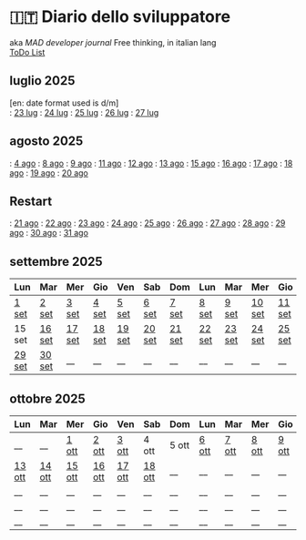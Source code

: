 # 🇮🇹 Diario dello sviluppatore

aka *MAD developer journal*
Free thinking, in italian lang  
[ToDo List](./TDL.md)

## luglio 2025

\[en: date format used is d/m]  
: [23 lug](./2025-07/2025-07-23_IT.md) : [24 lug](./2025-07/2025-07-24_IT.md)
: [25 lug](./2025-07/2025-07-25_IT.md) : [26 lug](./2025-07/2025-07-26_IT.md)
: [27 lug](./2025-07/2025-07-27_IT.md)

## agosto 2025

: [4 ago](./2025-08/2025-08-04_IT.md)
: [8 ago](./2025-08/2025-08-08_IT.md)
: [9 ago](./2025-08/2025-08-09_IT.md)
: [11 ago](./2025-08/2025-08-11_IT.md)
: [12 ago](./2025-08/2025-08-12_IT.md)
: [13 ago](./2025-08/2025-08-13_IT.md)
: [15 ago](./2025-08/2025-08-15_IT.md)
: [16 ago](./2025-08/2025-08-16_IT.md)
: [17 ago](./2025-08/2025-08-17_IT.md)
: [18 ago](./2025-08/2025-08-18_IT.md)
: [19 ago](./2025-08/2025-08-19_IT.md)
: [20 ago](./2025-08/2025-08-20_IT.md)

## Restart

: [21 ago](./2025-08/2025-08-21_IT.md)
: [22 ago](./2025-08/2025-08-22_IT.md)
: [23 ago](./2025-08/2025-08-23_IT.md)
: [24 ago](./2025-08/2025-08-24_IT.md)
: [25 ago](./2025-08/2025-08-25_IT.md)
: [26 ago](./2025-08/2025-08-26_IT.md)
: [27 ago](./2025-08/2025-08-27_IT.md)
: [28 ago](./2025-08/2025-08-28_IT.md)
: [29 ago](./2025-08/2025-08-29_IT.md)
: [30 ago](./2025-08/2025-08-30_IT.md)
: [31 ago](./2025-08/2025-08-31_IT.md)

## settembre 2025

| Lun | Mar | Mer | Gio | Ven | Sab | Dom | Lun | Mar | Mer | Gio | Ven | Sab | Dom |
|-----|-----|-----|-----|-----|-----|-----|-----|-----|-----|-----|-----|-----|-----|
| [1 set](./2025-09/2025-09-01_IT.md) | [2 set](./2025-09/2025-09-02_IT.md) | [3 set](./2025-09/2025-09-03_IT.md) | [4 set](./2025-09/2025-09-04_IT.md) | [5 set](./2025-09/2025-09-05_IT.md) | [6 set](./2025-09/2025-09-06_IT.md) | [7 set](./2025-09/2025-09-07_IT.md) | [8 set](./2025-09/2025-09-08_IT.md) | [9 set](./2025-09/2025-09-09_IT.md) | [10 set](./2025-09/2025-09-10_IT.md) | [11 set](./2025-09/2025-09-11_IT.md) | [12 set](./2025-09/2025-09-12_IT.md) | [13 set](./2025-09/2025-09-13_IT.md) | [14 set](./2025-09/2025-09-14_IT.md) |
| 15 set | [16 set](./2025-09/2025-09-16_IT.md) | [17 set](./2025-09/2025-09-17_IT.md) | [18 set](./2025-09/2025-09-18_IT.md) | [19 set](./2025-09/2025-09-19_IT.md) | [20 set](./2025-09/2025-09-20_IT.md) | [21 set](./2025-09/2025-09-21_IT.md) | [22 set](./2025-09/2025-09-22_IT.md) | [23 set](./2025-09/2025-09-23_IT.md) | [24 set](./2025-09/2025-09-24_IT.md) | [25 set](./2025-09/2025-09-25_IT.md) | [26 set](./2025-09/2025-09-26_IT.md) | [27 set](./2025-09/2025-09-27_IT.md) | [28 set](./2025-09/2025-09-28_IT.md) |
| [29 set](./2025-09/2025-09-29_IT.md) | [30 set](./2025-09/2025-09-30_IT.md) | __ | __ | __ | __ | __ | __ | __ | __ | __ | __ | __ | __ |

## ottobre 2025

| Lun | Mar | Mer | Gio | Ven | Sab | Dom | Lun | Mar | Mer | Gio | Ven | Sab | Dom |
|-----|-----|-----|-----|-----|-----|-----|-----|-----|-----|-----|-----|-----|-----|
| __ |  __ | [1 ott](./2025-10/2025-10-01_IT.md)| [2 ott](./2025-10/2025-10-02_IT.md) | [3 ott](./2025-10/2025-10-01_IT.md) | 4 ott | 5 ott | [6 ott](./2025-10/2025-10-06_IT.md) | [7 ott](./2025-10/2025-10-07_IT.md) | [8 ott](./2025-10/2025-10-08_IT.md) | [9 ott](./2025-10/2025-10-09_IT.md) | [10 ott](./2025-10/2025-10-10_IT.md) | [11 ott](./2025-10/2025-10-11_IT.md) | [12 ott](./2025-10/2025-10-12_IT.md) |
| [13 ott](./2025-10/2025-10-13_IT.md) | [14 ott](./2025-10/2025-10-14_IT.md) | [15 ott](./2025-10/2025-10-15_IT.md) | [16 ott](./2025-10/2025-10-16_IT.md) | [17 ott](./2025-10/2025-10-17_IT.md) | [18 ott](./2025-10/2025-10-18_IT.md) | __ | __ | __ | __ | __ | __ | __ | __ |
| __ | __ | __ | __ | __ | __ | __ | __ | __ | __ | __ | __ | __ | __ |
| __ | __ | __ | __ | __ | __ | __ | __ | __ | __ | __ | __ | __ | __ |
| __ | __ | __ | __ | __ | __ | __ | __ | __ | __ | __ | __ | __ | __ |
